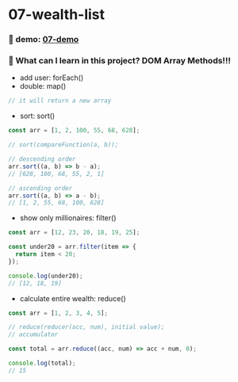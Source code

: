 # 07-wealth-list

### :eyes: demo: [07-demo](https://sincerity628.github.io/back-to-simple/07-wealth-list/index.html)
### :muscle: What can I learn in this project? DOM Array Methods!!!
- add user: forEach()
- double: map()
```js
// it will return a new array
```
- sort: sort()
```js
const arr = [1, 2, 100, 55, 68, 628];

// sort(compareFunction(a, b));

// descending order
arr.sort((a, b) => b - a);
// [628, 100, 68, 55, 2, 1]

// ascending order
arr.sort((a, b) => a - b);
// [1, 2, 55, 68, 100, 628]
```
- show only millionaires: filter()
```js
const arr = [12, 23, 20, 18, 19, 25];

const under20 = arr.filter(item => {
  return item < 20;
});

console.log(under20);
// [12, 18, 19]
```
- calculate entire wealth: reduce()
```js
const arr = [1, 2, 3, 4, 5];

// reduce(reducer(acc, num), initial value);
// accumulator

const total = arr.reduce((acc, num) => acc + num, 0);

console.log(total);
// 15
```
